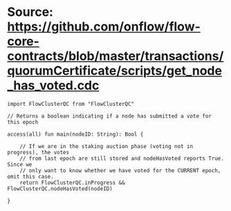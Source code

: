 # Source: https://github.com/onflow/flow-core-contracts/blob/master/transactions/quorumCertificate/scripts/get_node_has_voted.cdc

```
import FlowClusterQC from "FlowClusterQC"

// Returns a boolean indicating if a node has submitted a vote for this epoch

access(all) fun main(nodeID: String): Bool {

    // If we are in the staking auction phase (voting not in progress), the votes
    // from last epoch are still stored and nodeHasVoted reports True. Since we
    // only want to know whether we have voted for the CURRENT epoch, omit this case.
    return FlowClusterQC.inProgress && FlowClusterQC.nodeHasVoted(nodeID)

}
```